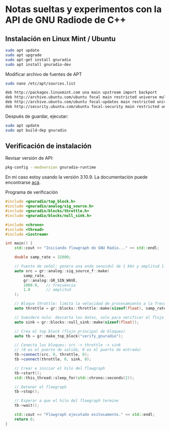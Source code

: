 # Notas sueltas y experimentos con la API de GNU Radiode de C++

## Instalación en Linux Mint / Ubuntu

```Bash
sudo apt update
sudo apt upgrade
sudo apt-get install gnuradio
sudo apt install gnuradio-dev
```
Modificar archivo de fuentes de APT
```Bash
sudo nano /etc/apt/sources.list
```
```Bash
deb http://packages.linuxmint.com una main upstream import backport 
deb http://archive.ubuntu.com/ubuntu focal main restricted universe multiverse
deb http://archive.ubuntu.com/ubuntu focal-updates main restricted universe multiverse
deb http://security.ubuntu.com/ubuntu focal-security main restricted universe multiverse
```

Después de guardar, ejecutar:
```Bash
sudo apt update
sudo apt build-dep gnuradio
```

## Verificación de instalación

Revisar versión de API:
```bash
pkg-config --modversion gnuradio-runtime
```

En mi caso estoy usando la versión 3.10.9. La documentación puede encontrarse [acá](https://www.gnuradio.org/doc/doxygen/index.html).

Programa de verificación
```C++
#include <gnuradio/top_block.h>
#include <gnuradio/analog/sig_source.h>
#include <gnuradio/blocks/throttle.h>
#include <gnuradio/blocks/null_sink.h>

#include <chrono>
#include <thread>
#include <iostream>

int main() {
    std::cout << "Iniciando flowgraph de GNU Radio..." << std::endl;

    double samp_rate = 32000;

    // Fuente de señal: genera una onda senoidal de 1 kHz y amplitud 1.0
    auto src = gr::analog::sig_source_f::make(
        samp_rate,
        gr::analog::GR_SIN_WAVE,
        1000.0,   // frecuencia
        1.0       // amplitud
    );

    // Bloque throttle: limita la velocidad de procesamiento a la frecuencia de muestreo
    auto throttle = gr::blocks::throttle::make(sizeof(float), samp_rate);

    // Sumidero nulo: descarta los datos, solo para verificar el flujo
    auto sink = gr::blocks::null_sink::make(sizeof(float));

    // Crea el top block (flujo principal de bloques)
    auto tb = gr::make_top_block("verify_gnuradio");

    // Conecta los bloques: src -> throttle -> sink
    // (0 es el puerto de salida, 0 es el puerto de entrada)
    tb->connect(src, 0, throttle, 0);
    tb->connect(throttle, 0, sink, 0);

    // Crear e iniciar el hilo del flowgraph
    tb->start();
    std::this_thread::sleep_for(std::chrono::seconds(2));

    // Detener el flowgraph
    tb->stop();

    // Esperar a que el hilo del flowgraph termine
    tb->wait();

    std::cout << "Flowgraph ejecutado exitosamente." << std::endl;
    return 0;
}
```